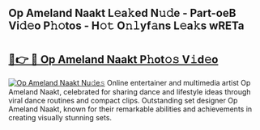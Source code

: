 ## Op Ameland Naakt L𝚎a𝚔ed N𝚞𝚍e - Part-oeB Vi𝚍𝚎o P𝚑𝚘tos - H𝚘𝚝 O𝚗𝚕yf𝚊ns L𝚎a𝚔s wRETa

# <h2><a href="http://kf5vwuw.oniu.top/?m=Op+Ameland+Naakt">🔗👉 🔴 Op Ameland Naakt P𝚑ot𝚘𝚜 V𝚒d𝚎o</a></h2>

[![Op Ameland Naakt Nu𝚍e𝚜](https://i.imgur.com/0qMVB7G.gif)](http://kf5vwuw.oniu.top/?m=Op+Ameland+Naakt)
Online entertainer and multimedia artist Op Ameland Naakt, celebrated for sharing dance and lifestyle ideas through viral dance routines and compact clips. Outstanding set designer Op Ameland Naakt, known for their remarkable abilities and achievements in creating visually stunning sets.  
